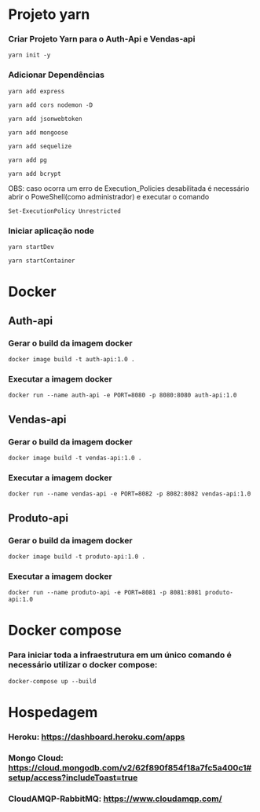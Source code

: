 #  Projeto yarn


### Criar Projeto Yarn para o Auth-Api e Vendas-api
```
yarn init -y
```

### Adicionar Dependências
```
yarn add express
```

```
yarn add cors nodemon -D
```

```
yarn add jsonwebtoken
```

```
yarn add mongoose
```

```
yarn add sequelize
```

```
yarn add pg
```

```
yarn add bcrypt
```

OBS: caso ocorra um erro de Execution_Policies desabilitada é necessário abrir o PoweShell(como administrador) e executar o comando

```
Set-ExecutionPolicy Unrestricted
```

### Iniciar aplicação node 
```
yarn startDev
```

```
yarn startContainer
```



#  Docker 


## Auth-api

### Gerar o build da imagem docker
```
docker image build -t auth-api:1.0 .
```

### Executar a imagem docker

```
docker run --name auth-api -e PORT=8080 -p 8080:8080 auth-api:1.0
```

## Vendas-api

### Gerar o build da imagem docker
```
docker image build -t vendas-api:1.0 .
```

### Executar a imagem docker

```
docker run --name vendas-api -e PORT=8082 -p 8082:8082 vendas-api:1.0
```



## Produto-api

### Gerar o build da imagem docker
```
docker image build -t produto-api:1.0 .
```

### Executar a imagem docker

```
docker run --name produto-api -e PORT=8081 -p 8081:8081 produto-api:1.0
```


# Docker compose

### Para iniciar toda a infraestrutura em um único comando é necessário utilizar o docker compose:


```
docker-compose up --build
```


# Hospedagem 

### Heroku: https://dashboard.heroku.com/apps
### Mongo Cloud: https://cloud.mongodb.com/v2/62f890f854f18a7fc5a400c1#setup/access?includeToast=true
### CloudAMQP-RabbitMQ: https://www.cloudamqp.com/